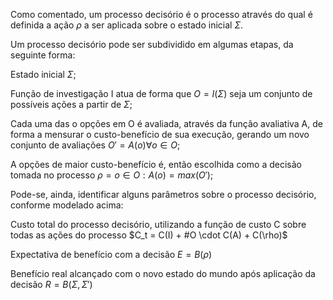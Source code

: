 Como comentado, um processo decisório é o processo através do qual é definida a ação $\rho$ a ser aplicada sobre o estado inicial $\Sigma$. 

Um processo decisório pode ser subdividido em algumas etapas, da seguinte forma:


Estado inicial $\Sigma$;

Função de investigação I atua de forma que $O=I(\Sigma)$ seja um conjunto de possíveis ações a partir de $\Sigma$;

Cada uma das o opções em O é avaliada, através da função avaliativa A, de forma a mensurar o custo-benefício de sua execução, gerando um novo conjunto de avaliações $O'={A(o) \forall o \in O}$;

A opções de maior custo-benefício é, então escolhida como a decisão tomada no processo $\rho=o \in O : A(o)=max(O')$;


Pode-se, ainda, identificar alguns parâmetros sobre o processo decisório, conforme modelado acima:


Custo total do processo decisório, utilizando a função de custo C sobre todas as ações do processo $C_t = C(I) + #O \cdot C(A) + C(\rho)$

Expectativa de benefício com a decisão $E = B(\rho)$

Benefício real alcançado com o novo estado do mundo após aplicação da decisão $R = B(\Sigma, \Sigma')$
